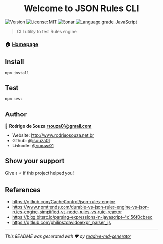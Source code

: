 <h1 align="center">Welcome to JSON Rules CLI</h1>
<p>
  <img alt="Version" src="https://img.shields.io/badge/version-1.0.0-blue.svg?cacheSeconds=2592000" />
  <a href="#" target="_blank">
    <img alt="License: MIT" src="https://img.shields.io/badge/License-MIT-yellow.svg" />
    <img alt="Sonar" src="https://sonarcloud.io/api/project_badges/measure?project=rsouza01_json-rules-poc-cli&metric=alert_status" />
    <a href="https://lgtm.com/projects/g/rsouza01/json-rules-poc-cli/context:javascript">
    <img alt="Language grade: JavaScript" src="https://img.shields.io/lgtm/grade/javascript/g/rsouza01/json-rules-poc-cli.svg?logo=lgtm&logoWidth=18"/></a>    
  </a>
</p>

> CLI utility to test Rules engine

### 🏠 [Homepage](https://github.com/rsouza01/json-rules-poc-cli)

## Install

```sh
npm install
```

## Test

```sh
npm test
```

## Author

👤 **Rodrigo de Souza <rsouza01@gmail.com>**

* Website: http://www.rodrigosouza.net.br
* Github: [@rsouza01](https://github.com/rsouza01)
* LinkedIn: [@rsouza01](https://linkedin.com/in/rsouza01)

## Show your support

Give a ⭐️ if this project helped you!

## References
* https://github.com/CacheControl/json-rules-engine
* https://www.npmtrends.com/durable-vs-json-rules-engine-vs-json-rules-engine-simplified-vs-node-rules-vs-rule-reactor
* https://blog.bitsrc.io/parsing-expressions-in-javascript-4c156f0cbaec
* https://github.com/philipszdavido/expr_parser_js


***
_This README was generated with ❤️ by [readme-md-generator](https://github.com/kefranabg/readme-md-generator)_
